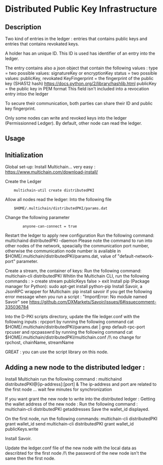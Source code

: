 # Distributed Public Key Infrastructure
	
## Description
Two kind of entries in the ledger : entries that contains public keys and entries that contains revokated keys. 
	
A holder has an unique ID. This ID is used has identifier of an entry into the ledger.

The entry contains also a json object that contain the following values :
	type = two possible values: signatureKey or encryptionKey
	status = two possible values: publicKey, revokated
	KeyFingerprint = the fingerprint of the public key (SHA512 hash) 
		https://docs.python.org/2/library/hashlib.html
	publicKey = the public key in PEM format
		This field isn't included into a revocation entry intoo the ledger

To secure their communication, both parties can share their ID and public key fingerprint.

Only some nodes can write and revoked keys into the ledger (Permissionned Ledger).
By default, other node can read the ledger.


## Usage

## Initialization
Global set-up:
Install Multichain... very easy : https://www.multichain.com/download-install/

Create the Ledger 
```
	multichain-util create distributedPKI
```
Allow all nodes read the ledger:
Into the following file
```
	$HOME/.multichain/distributedPKI/params.dat
```
Change the following parameter
```
		anyone-can-connect = true
```
Restart the ledger to apply new configuration 
	Run the following command: 
		multichaind distributedPKI -daemon
	Please note the command to run into other nodes of the network, speacially the communication port number, otherwise the communication node number is available in $HOME/.multichain/distributedPKI/params.dat, value of "default-network-port" parameter.

Create a stream, the container of keys: 
	Run the following command:
		multichain-cli distributedPKI
	Whitin the Multichain CLI, run the following commands :
		> create stream publicKeys false
		> exit
Install pip (Package manager for Python): sudo apt-get install python-pip
Install Savoir, a JsonRPC wrapper for Multichain:
        pip install savoir
        if you get the following error message when you run a script : "ImportError: No module named Savoir" see https://github.com/DXMarkets/Savoir/issues/6#issuecomment-335036784

Into the D-PKI scripts directory, update the file ledger.conf with the following inputs :
        rpcport by running the following command
		cat $HOME/.multichain/distributedPKI/params.dat | grep default-rpc-port
        rpcuser and rpcpasswrd by running the following command 
		cat $HOME/.multichain/distributedPKI/multichain.conf
	/!\ no change for rpchost, chainName, streamName



GREAT : you can use the script library on this node.

## Adding a new node to the distributed ledger :
Install Multichain
		run the following command :
			multichaind distributedPKI@[ip-address]:[port] &
		The ip-address and port are related to the first node
	... wait few minutes for synchronization

If you want grant the new node to write into the distributed ledger :
	Getting the wallet address of the new node : 
		Run the following command :
			multichain-cli distributedPKI getaddresses
		Save the wallet_id displayed.
	
On the first node, run the following commands:
		multichain-cli distributedPKI grant wallet_id send
		multichain-cli distributedPKI grant wallet_id publicKeys.write
	

Install Savoir.
	
Update the ledger.conf file of the new node with the local data as describted for the first node
	/!\ the password of the new node isn't the same then the first node.
